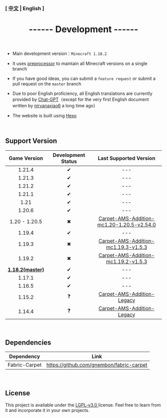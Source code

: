 ### [ [中文](/carpetamsaddition/Development) | English ]

# <center>------ Development ------</center>

&emsp;

- Main development version：`Minecraft 1.18.2`

  

- It uses [preprocessor](https://github.com/ReplayMod/preprocessor) to maintain all Minecraft versions on a single branch

  

- If you have good ideas, you can submit a `feature request` or submit a pull request on the `master` branch

  

- Due to poor English proficiency, all English translations are currently provided by [Chat-GPT](https://openai.com/blog/chatgpt)（except for the very first English document written by [nirvanaxiao6](https://github.com/nirvanaxiao6) a long time ago）



- The website is built using [Hexo]([Hexo](https://hexo.io/zh-cn/index.html))

&emsp;

## Support Version

|       Game Version        | Development Status |                    Last Supported Version                    |
| :-----------------------: | :----------------: | :----------------------------------------------------------: |
|          1.21.4           |         ✔          |                             ---                              |
|          1.21.3           |         ✔          |                             ---                              |
|          1.21.2           |         ✔          |                             ---                              |
|          1.21.1           |         ✔          |                             ---                              |
|           1.21            |         ✔          |                             ---                              |
|          1.20.6           |         ✔          |                             ---                              |
|       1.20 - 1.20.5       |         ✖          | [Carpet-AMS-Addition-mc1.20-1.20.5-v2.54.0](https://github.com/Minecraft-AMS/Carpet-AMS-Addition/releases/tag/v2.54.0) |
|          1.19.4           |         ✔          |                             ---                              |
|          1.19.3           |         ✖          | [Carpet-AMS-Addition-mc1.19.3-v1.5.3](https://github.com/Minecraft-AMS/Carpet-AMS-Addition/releases/tag/v1.11.2%26v1.5.3) |
|          1.19.2           |         ✖          | [Carpet-AMS-Addition-mc1.19.2-v1.5.3](https://github.com/Minecraft-AMS/Carpet-AMS-Addition/releases/tag/v1.11.2%26v1.5.3) |
| **<u>1.18.2(master)</u>** |         ✔          |                             ---                              |
|          1.17.1           |         ✔          |                             ---                              |
|          1.16.5           |         ✔          |                             ---                              |
|          1.15.2           |         ❓          | [ Carpet-AMS-Addition-Legacy](https://github.com/1024-byteeeee/Carpet-AMS-Addition-Legacy) |
|          1.14.4           |         ❓          | [ Carpet-AMS-Addition-Legacy](https://github.com/1024-byteeeee/Carpet-AMS-Addition-Legacy) |

&emsp;

## Dependencies
|  Dependency   |                   Link                   |
| :-----------: | :--------------------------------------: |
| Fabric-Carpet | https://github.com/gnembon/fabric-carpet |

&emsp;

## License
This project is available under the [ LGPL-v3.0 ](https://choosealicense.com/licenses/lgpl-3.0/) license. Feel free to learn from it and incorporate it in your own projects.